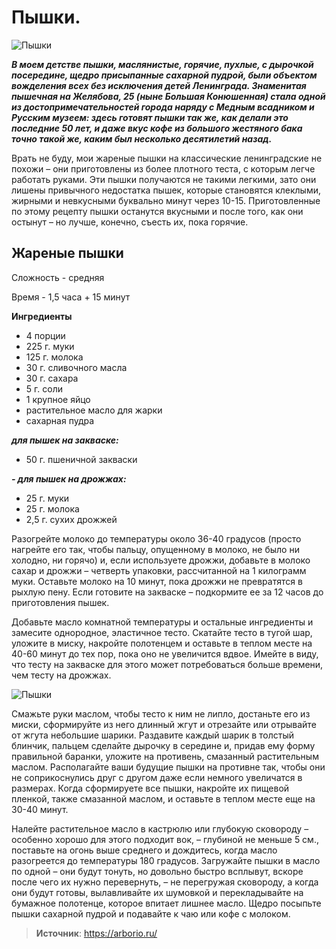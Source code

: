 # Пышки.

![Пышки](/images/Kulinar/Vipechka/pyshki_1.jpg 'Пышки')

_**В моем детстве пышки, маслянистые, горячие, пухлые, с дырочкой посередине, щедро присыпанные сахарной пудрой, были объектом вожделения всех без исключения детей Ленинграда. Знаменитая пышечная на Желябова, 25 (ныне Большая Конюшенная) стала одной из достопримечательностей города наряду с Медным всадником и Русским музеем: здесь готовят пышки так же, как делали это последние 50 лет, и даже вкус кофе из большого жестяного бака точно такой же, каким был несколько десятилетий назад.**_

Врать не буду, мои жареные пышки на классические ленинградские не похожи – они приготовлены из более плотного теста, с которым легче работать руками. Эти пышки получаются не такими легкими, зато они лишены привычного недостатка пышек, которые становятся клеклыми, жирными и невкусными буквально минут через 10-15. Приготовленные по этому рецепту пышки останутся вкусными и после того, как они остынут – но лучше, конечно, съесть их, пока горячие.

## Жареные пышки

Сложность - средняя

Время - 1,5 часа + 15 минут

**Ингредиенты**

- 4 порции
- 225 г. муки
- 125 г. молока
- 30 г. сливочного масла
- 30 г. сахара
- 5 г. соли
- 1 крупное яйцо
- растительное масло для жарки
- сахарная пудра

_**для пышек на закваске:**_

- 50 г. пшеничной закваски

_**- для пышек на дрожжах:**_

- 25 г. муки
- 25 г. молока
- 2,5 г. сухих дрожжей


Разогрейте молоко до температуры около 36-40 градусов (просто нагрейте его так, чтобы пальцу, опущенному в молоко, не было ни холодно, ни горячо) и, если используете дрожжи, добавьте в молоко сахар и дрожжи – четверть упаковки, рассчитанной на 1 килограмм муки. Оставьте молоко на 10 минут, пока дрожжи не превратятся в рыхлую пену. Если готовите на закваске – подкормите ее за 12 часов до приготовления пышек.

Добавьте масло комнатной температуры и остальные ингредиенты и замесите однородное, эластичное тесто. Скатайте тесто в тугой шар, уложите в миску, накройте полотенцем и оставьте в теплом месте на 40-60 минут до тех пор, пока оно не увеличится вдвое. Имейте в виду, что тесту на закваске для этого может потребоваться больше времени, чем тесту на дрожжах.

![Пышки](/images/Kulinar/Vipechka/pyshki_2.jpg 'Пышки')

Смажьте руки маслом, чтобы тесто к ним не липло, достаньте его из миски, сформируйте из него длинный жгут и отрезайте или отрывайте от жгута небольшие шарики. Раздавите каждый шарик в толстый блинчик, пальцем сделайте дырочку в середине и, придав ему форму правильной баранки, уложите на противень, смазанный растительным маслом. Располагайте ваши будущие пышки на противне так, чтобы они не соприкоснулись друг с другом даже если немного увеличатся в размерах. Когда сформируете все пышки, накройте их пищевой пленкой, также смазанной маслом, и оставьте в теплом месте еще на 30-40 минут.

Налейте растительное масло в кастрюлю или глубокую сковороду – особенно хорошо для этого подходит вок, – глубиной не меньше 5 см., поставьте на огонь выше среднего и дождитесь, когда масло разогреется до температуры 180 градусов. Загружайте пышки в масло по одной – они будут тонуть, но довольно быстро всплывут, вскоре после чего их нужно перевернуть, – не перегружая сковороду, а когда они будут готовы, вылавливайте их шумовкой и перекладывайте на бумажное полотенце, которое впитает лишнее масло. Щедро посыпьте пышки сахарной пудрой и подавайте к чаю или кофе с молоком.

> **Источник**: https://arborio.ru/
